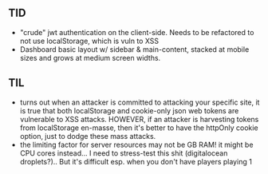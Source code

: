 ## TID
* "crude" jwt authentication on the client-side. Needs to be refactored to not use
  localStorage, which is vuln to XSS
* Dashboard basic layout w/ sidebar & main-content, stacked at mobile sizes and
  grows at medium screen widths.

## TIL
* turns out when an attacker is committed to attacking your specific site, it is
  true that both localStorage and cookie-only json web tokens are vulnerable to
  XSS attacks. HOWEVER, if an attacker is harvesting tokens from localStorage
  en-masse, then it's better to have the httpOnly cookie option, just to dodge
  these mass attacks.
* the limiting factor for server resources may not be GB RAM! it might be CPU
  cores instead... I need to stress-test this shit (digitalocean droplets?)..
But it's difficult esp. when you don't have players playing
1
